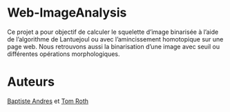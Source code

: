 # Web-ImageAnalysis

Ce projet a pour objectif de calculer le squelette d’image binarisée à l’aide de l’algorithme de Lantuejoul ou avec l’amincissement homotopique sur une page web. Nous retrouvons aussi la binarisation d’une image avec seuil ou différentes opérations morphologiques.

# Auteurs

[Baptiste Andres](https://github.com/LeBourguignon) et [Tom Roth](https://github.com/tom-rh)
